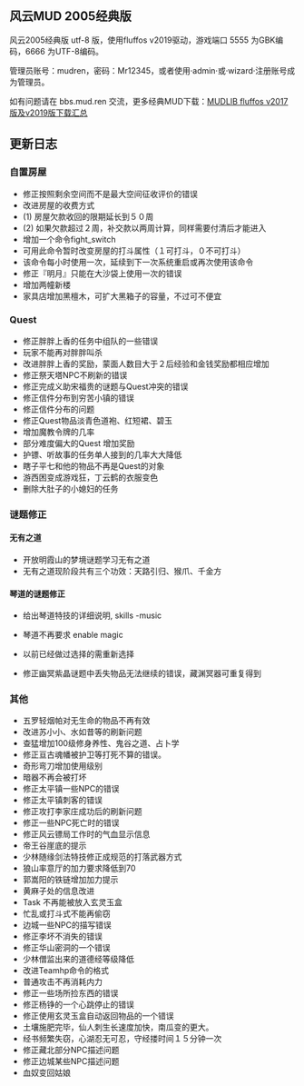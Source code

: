 ## 风云MUD 2005经典版

风云2005经典版 utf-8 版，使用fluffos v2019驱动，游戏端口 5555 为GBK编码，6666 为UTF-8编码。

管理员账号：mudren，密码：Mr12345，或者使用·admin·或·wizard·注册账号成为管理员。

如有问题请在 bbs.mud.ren 交流，更多经典MUD下载：[MUDLIB fluffos v2017版及v2019版下载汇总](https://bbs.mud.ren/threads/146)

## 更新日志

### 自置房屋
* 修正按照剩余空间而不是最大空间征收评价的错误
* 改进房屋的收费方式
* (1) 房屋欠款收回的限期延长到５０周
* (2) 如果欠款超过２周，补交款以两周计算，同样需要付清后才能进入
* 增加一个命令fight_switch
* 可用此命令暂时改变房屋的打斗属性（１可打斗，０不可打斗）
* 该命令每小时使用一次，延续到下一次系统重启或再次使用该命令
* 修正『明月』只能在大沙袋上使用一次的错误
* 增加两幢新楼
* 家具店增加黑檀木，可扩大黑箱子的容量，不过可不便宜

### Quest
* 修正胖胖上香的任务中组队的一些错误
* 玩家不能再对胖胖叫杀
* 改进胖胖上香的奖励，蒙面人数目大于２后经验和金钱奖励都相应增加
* 修正祭天塔NPC不刷新的错误
* 修正完成义助宋福贵的谜题与Quest冲突的错误
* 修正信件分布到穷苦小镇的错误
* 修正信件分布的问题
* 修正Quest物品淡青色道袍、红短裙、碧玉
* 增加魔教令牌的几率
* 部分难度偏大的Quest 增加奖励
* 护镖、听故事的任务单人接到的几率大大降低
* 瞎子平七和他的物品不再是Quest的对象
* 游西困变成游戏狂，丁云鹤的衣服变色
* 删除大肚子的小媳妇的任务

### 谜题修正

#### 无有之道
* 开放明霞山的梦境谜题学习无有之道
* 无有之道现阶段共有三个功效：天路引归、猴爪、千金方

#### 琴道的谜题修正
* 给出琴道特技的详细说明, skills -music
* 琴道不再要求 enable magic
* 以前已经做过选择的需重新选择

* 修正幽冥紫晶谜题中丢失物品无法继续的错误，藏渊冥器可重复得到

### 其他
* 五罗轻烟帕对无生命的物品不再有效
* 改进苏小小、水如昔等的刷新问题
* 查猛增加100级修身养性、鬼谷之道、占卜学
* 修正亘古魂幡被护卫等打死不算的错误。
* 奇形弯刀增加使用级别
* 暗器不再会被打坏
* 修正太平镇一些NPC的错误
* 修正太平镇刺客的错误
* 修正攻打李家庄成功后的刷新问题
* 修正一些NPC死亡时的错误
* 修正风云镖局工作时的气血显示信息
* 帝王谷崖底的提示
* 少林随缘剑法特技修正成规范的打落武器方式
* 狼山率意厅的加力要求降低到70
* 郭嵩阳的铁链增加加力提示
* 黄麻子处的信息改进
* Task 不再能被放入玄灵玉盒
* 忙乱或打斗式不能再偷窃
* 边城一些NPC的描写错误
* 修正李坏不消失的错误
* 修正华山密洞的一个错误
* 少林僧监出来的道德经等级降低
* 改进Teamhp命令的格式
* 普通攻击不再消耗内力
* 修正一些场所捡东西的错误
* 修正杨铮的一个心跳停止的错误
* 修正使用玄灵玉盒自动返回物品的一个错误
* 土壤施肥完毕，仙人刺生长速度加快，南瓜变的更大。
* 经书频繁失窃，心湖忍无可忍，守经搂时间１５分钟一次
* 修正藏北部分NPC描述问题
* 修正边城某些NPC描述问题
* 血奴变回姑娘
